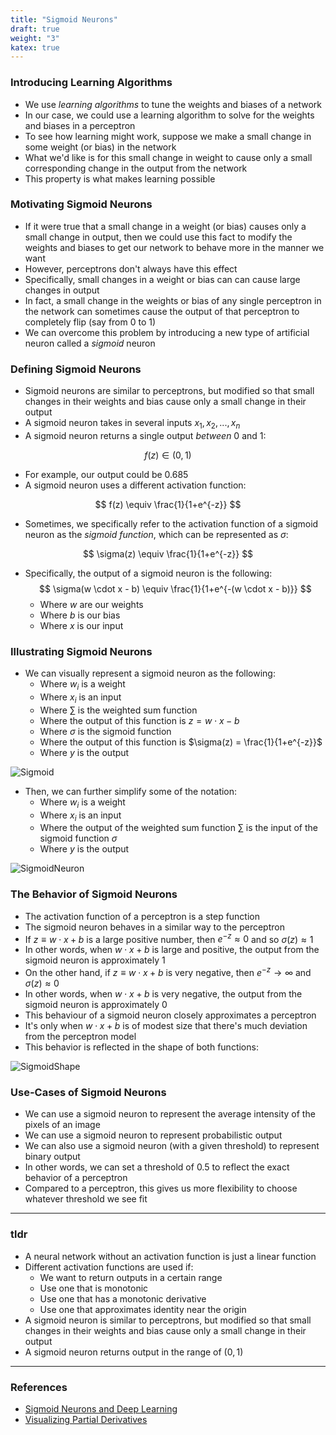 ```yaml
---
title: "Sigmoid Neurons"
draft: true
weight: "3"
katex: true
---
```


### Introducing Learning Algorithms
- We use *learning algorithms* to tune the weights and biases of a network
- In our case, we could use a learning algorithm to solve for the weights and biases in a perceptron
- To see how learning might work, suppose we make a small change in some weight (or bias) in the network
- What we'd like is for this small change in weight to cause only a small corresponding change in the output from the network
- This property is what makes learning possible

### Motivating Sigmoid Neurons
- If it were true that a small change in a weight (or bias) causes only a small change in output, then we could use this fact to modify the weights and biases to get our network to behave more in the manner we want
- However, perceptrons don't always have this effect
- Specifically, small changes in a weight or bias can can cause large changes in output
- In fact, a small change in the weights or bias of any single perceptron in the network can sometimes cause the output of that perceptron to completely flip (say from 0 to 1)
- We can overcome this problem by introducing a new type of artificial neuron called a *sigmoid* neuron

### Defining Sigmoid Neurons
- Sigmoid neurons are similar to perceptrons, but modified so that small changes in their weights and bias cause only a small change in their output
- A sigmoid neuron takes in several inputs $x_{1}, x_{2}, ..., x_{n}$ 
- A sigmoid neuron returns a single output *between* 0 and 1:

$$ f(z) \in (0,1) $$

- For example, our output could be $0.685$
- A sigmoid neuron uses a different activation function:

$$ f(z) \equiv \frac{1}{1+e^{-z}} $$

- Sometimes, we specifically refer to the activation function of a sigmoid neuron as the *sigmoid function*, which can be represented as $\sigma$:

$$ \sigma(z) \equiv \frac{1}{1+e^{-z}} $$

- Specifically, the output of a sigmoid neuron is the following:
	$$ \sigma(w \cdot x - b) \equiv \frac{1}{1+e^{-(w \cdot x - b)}} $$
	- Where $w$ are our weights
	- Where $b$ is our bias
	- Where $x$ is our input

### Illustrating Sigmoid Neurons
- We can visually represent a sigmoid neuron as the following:
	- Where $w_{i}$ is a weight
	- Where $x_{i}$ is an input
	- Where $\sum$ is the weighted sum function
	- Where the output of this function is $z = w \cdot x - b$
	- Where $\sigma$ is the sigmoid function
	- Where the output of this function is $\sigma(z) = \frac{1}{1+e^{-z}}$
	- Where $y$ is the output

![Sigmoid](/img/sigmoid.svg)

- Then, we can further simplify some of the notation:
	- Where $w_{i}$ is a weight
	- Where $x_{i}$ is an input
	- Where the output of the weighted sum function $\sum$ is the input of the sigmoid function $\sigma$
	- Where $y$ is the output

![SigmoidNeuron](/img/sigmoid_neuron.svg)

### The Behavior of Sigmoid Neurons
- The activation function of a perceptron is a step function
- The sigmoid neuron behaves in a similar way to the perceptron
- If $z \equiv w \cdot x + b$ is a large positive number, then $e^{−z} \approx 0$ and so $\sigma(z) \approx 1$
- In other words, when $w \cdot x + b$ is large and positive, the output from the sigmoid neuron is approximately $1$
- On the other hand, if $z \equiv w \cdot x + b$ is very negative, then $e^{−z} \to \infty$ and $\sigma(z) \approx 0$
- In other words, when $w \cdot x + b$ is very negative, the output from the sigmoid neuron is approximately $0$
- This behaviour of a sigmoid neuron closely approximates a perceptron
- It's only when $w \cdot x + b$ is of modest size that there's much deviation from the perceptron model
- This behavior is reflected in the shape of both functions:

![SigmoidShape](/img/sigmoid_shape.svg)

### Use-Cases of Sigmoid Neurons
- We can use a sigmoid neuron to represent the average intensity of the pixels of an image
- We can use a sigmoid neuron to represent probabilistic output
- We can also use a sigmoid neuron (with a given threshold) to represent binary output
- In other words, we can set a threshold of $0.5$ to reflect the exact behavior of a perceptron
- Compared to a perceptron, this gives us more flexibility to choose whatever threshold we see fit

---

### tldr
- A neural network without an activation function is just a linear function
- Different activation functions are used if:
	- We want to return outputs in a certain range
	- Use one that is monotonic
	- Use one that has a monotonic derivative
	- Use one that approximates identity near the origin
- A sigmoid neuron is similar to perceptrons, but modified so that small changes in their weights and bias cause only a small change in their output
- A sigmoid neuron returns output in the range of $(0,1)$

---

### References
- [Sigmoid Neurons and Deep Learning](http://neuralnetworksanddeeplearning.com/chap1.html#sigmoid_neurons)
- [Visualizing Partial Derivatives](https://math.stackexchange.com/questions/607942/what-is-the-best-way-to-think-about-partial-derivatives)
